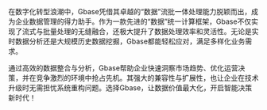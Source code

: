 在数字化转型浪潮中，Gbase凭借其卓越的“数据”流批一体处理能力脱颖而出，成为企业数据管理的得力助手。作为一款先进的“数据”统一计算框架，Gbase不仅实现了流式与批量处理的无缝融合，还极大提升了数据处理效率和灵活性。无论是实时数据分析还是大规模历史数据挖掘，Gbase都能轻松应对，满足多样化业务需求。

通过高效的数据整合与分析，Gbase帮助企业快速洞察市场趋势、优化运营决策，并在竞争激烈的环境中抢占先机。其强大的兼容性与扩展性，也让企业在技术升级时无需担忧系统重构问题。选择Gbase，让数据价值最大化，开启智能决策新时代！
